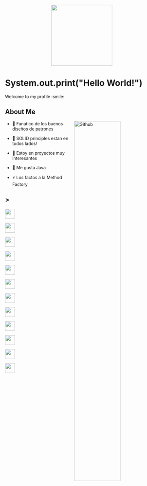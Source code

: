 <p align="center">
    <img width="200" src='https://github.com/Kathryn-Jie/Kathryn-Jie/blob/main/kathryn.png](https://yt3.googleusercontent.com/ytc/AIdro_kpgBc467eKWFUi331SHocb-rJbHd6-kdHI_x9jOuCOFW4=s160-c-k-c0x00ffffff-no-rj)'>
</p>

<h1> System.out.print("Hello World!")</h1>
<p align='center'>
</p>

<div size='20px'> Welcome to my profile :smile: 
</div>

<h2>About Me</h2>

<img width="55%" align="right" alt="Github" src="https://raw.githubusercontent.com/onimur/.github/master/.resources/git-header.svg" />

- 🔭 Fanatico de los buenos diseños de patrones
  
- 🌱 SOLID principles estan en todos lados!
  
- 👯 Estoy en proyectos muy interesantes
  
- 💬 Me gusta Java
  
- ⚡ Los factos a la Method Factory

<h2><Skills/>></h2>
<a href=# > <img width ='32px' src ='https://cdn-icons-png.flaticon.com/512/5968/5968282.png'></a>
  
<a href=#> <img width ='32px' src = 'https://cdn-icons-png.flaticon.com/512/4492/4492311.png'> </a>

<a href= #> <img width ='32px' src ='https://cdn-icons-png.flaticon.com/512/18405/18405529.png'> </a>

<a href=#> <img width ='32px' src ='https://cdn-icons-png.flaticon.com/512/5968/5968364.png'> </a>

<a href=#> <img width ='32px' src ='https://www.svgrepo.com/show/354380/spring-icon.svg'> </a>

<a href=#> <img width ='32px' src ='https://www.svgrepo.com/show/353874/hibernate.svg'> </a>

<a href= #> <img width ='32px' src ='https://www.svgrepo.com/show/452228/html-5.svg'> </a>

<a href=# > <img width ='32px' src ='https://www.svgrepo.com/show/452185/css-3.svg'> </a>

<a href=#> <img width ='32px' src ='https://www.svgrepo.com/show/452091/python.svg'> </a>

<a href= #> <img width ='32px' src ='https://www.svgrepo.com/show/354202/postman-icon.svg'> </a>

<a href=#> <img width ='32px' src ='https://www.svgrepo.com/show/452149/adobe-photoshop.svg'> </a>

<a href= # > <img width ='32px' src ='https://dbdb.io/media/logos/h2-logo.svg'> </a>


  
<br>

